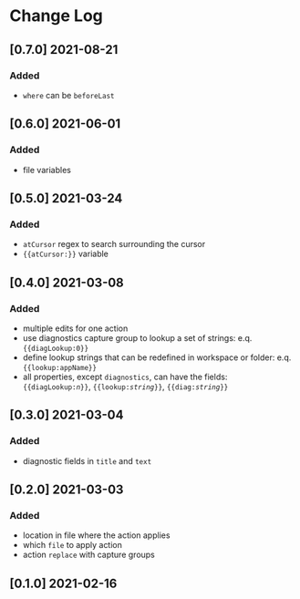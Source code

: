 # Change Log

## [0.7.0] 2021-08-21
### Added
- `where` can be `beforeLast`

## [0.6.0] 2021-06-01
### Added
- file variables

## [0.5.0] 2021-03-24
### Added
- `atCursor` regex to search surrounding the cursor
- `{{atCursor:}}` variable

## [0.4.0] 2021-03-08
### Added
- multiple edits for one action
- use diagnostics capture group to lookup a set of strings: e.q. `{{diagLookup:0}}`
- define lookup strings that can be redefined in workspace or folder: e.q. `{{lookup:appName}}`
- all properties, except `diagnostics`, can have the fields: <code>{{diagLookup:<em>n</em>}}</code>, <code>{{lookup:<em>string</em>}}</code>, <code>{{diag:<em>string</em>}}</code>

## [0.3.0] 2021-03-04
### Added
- diagnostic fields in `title` and `text`

## [0.2.0] 2021-03-03
### Added
- location in file where the action applies
- which `file` to apply action
- action `replace` with capture groups

## [0.1.0] 2021-02-16
